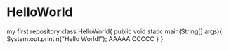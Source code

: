 # HelloWorld
my first repository
class HelloWorld{
  public void static main(String[] args){
    System.out.println("Hello World!");
    AAAAA
    CCCCC
  }
}
